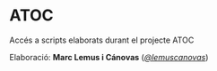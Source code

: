 # ATOC

Accés a scripts elaborats durant el projecte ATOC

Elaboració: **Marc Lemus i Cánovas** ([*@lemuscanovas*](https://twitter.com/lemuscanovas))
